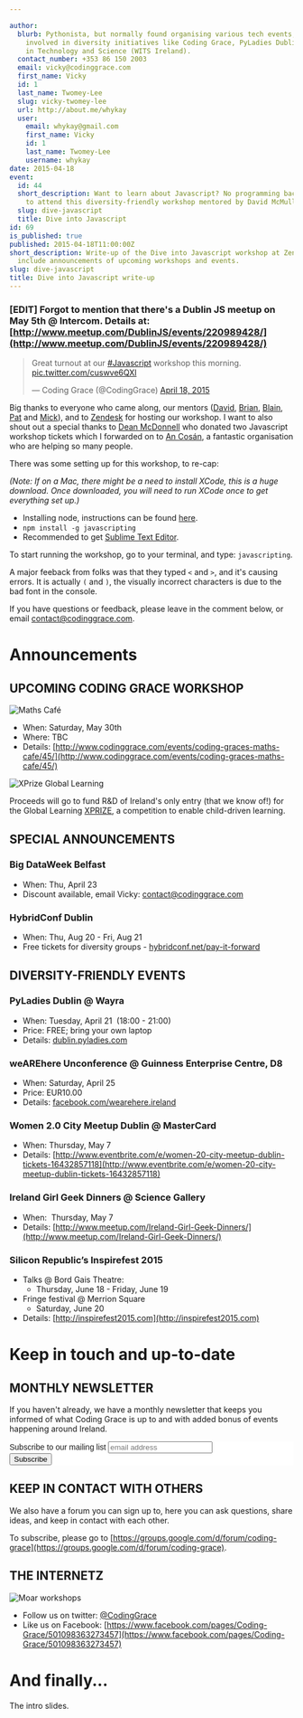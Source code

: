 ```yaml
---

author:
  blurb: Pythonista, but normally found organising various tech events, and now heavily
    involved in diversity initiatives like Coding Grace, PyLadies Dublin, and Women
    in Technology and Science (WITS Ireland).
  contact_number: +353 86 150 2003
  email: vicky@codinggrace.com
  first_name: Vicky
  id: 1
  last_name: Twomey-Lee
  slug: vicky-twomey-lee
  url: http://about.me/whykay
  user:
    email: whykay@gmail.com
    first_name: Vicky
    id: 1
    last_name: Twomey-Lee
    username: whykay
date: 2015-04-18
event:
  id: 44
  short_description: Want to learn about Javascript? No programming background required
    to attend this diversity-friendly workshop mentored by David McMullin.
  slug: dive-javascript
  title: Dive into Javascript
id: 69
is_published: true
published: 2015-04-18T11:00:00Z
short_description: Write-up of the Dive into Javascript workshop at Zendesk. Also
  include announcements of upcoming workshops and events.
slug: dive-javascript
title: Dive into Javascript write-up
---
```


### [EDIT] Forgot to mention that there's a Dublin JS meetup on May 5th @ Intercom. Details at: [http://www.meetup.com/DublinJS/events/220989428/](http://www.meetup.com/DublinJS/events/220989428/)

<blockquote class="twitter-tweet" lang="en"><p>Great turnout at our <a href="https://twitter.com/hashtag/Javascript?src=hash">#Javascript</a> workshop this morning. <a href="http://t.co/cuswve6QXl">pic.twitter.com/cuswve6QXl</a></p>&mdash; Coding Grace (@CodingGrace) <a href="https://twitter.com/CodingGrace/status/589382886891134976">April 18, 2015</a></blockquote>
<script async src="//platform.twitter.com/widgets.js" charset="utf-8"></script>

Big thanks to everyone who came along, our mentors ([David](https://twitter.com/davecocoa7), [Brian](http://btmatthews.com/), [Blain](https://twitter.com/BlainMaguire), [Pat](https://twitter.com/patocallaghan) and [Mick](https://twitter.com/micktwomey)), and to [Zendesk](http://www.zendesk.com/) for hosting our workshop. I want to also shout out a special thanks to [Dean McDonnell](https://twitter.com/mcdonnelldean) who donated two Javascript workshop tickets which I forwarded on to [An Cosán](http://www.ancosan.ie/), a fantastic organisation who are helping so many people.

There was some setting up for this workshop, to re-cap:

_(Note: If on a Mac, there might be a need to install XCode, this is a huge download. Once downloaded, you will need to run XCode once to get everything set up.)_

* Installing node, instructions can be found [here](https://github.com/nodeschool/discussions/wiki/Installation-suggestions).
* `npm install -g javascripting`
* Recommended to get [Sublime Text Editor](http://www.sublimetext.com/).

To start running the workshop, go to your terminal, and type: `javascripting`.

A major feeback from folks was that they typed `<` and `>`, and it's causing errors. It is actually `(` and `)`, the visually incorrect characters is due to the bad font in the console.

If you have questions or feedback, please leave in the comment below, or email <a href="mailto:contact@codinggrace.com">contact@codinggrace.com</a>.

# Announcements
## UPCOMING CODING GRACE WORKSHOP

![Maths Café](http://i.minus.com/ibknRPcRdz0IWL.png)

* When: Saturday, May 30th
* Where: TBC
* Details: [http://www.codinggrace.com/events/coding-graces-maths-cafe/45/](http://www.codinggrace.com/events/coding-graces-maths-cafe/45/)

![XPrize Global Learning](http://i.minus.com/i0q1t3x2k6tez.jpg)

Proceeds will go to fund R&D of Ireland's only entry (that we know of!) for the Global Learning [XPRIZE](http://learning.xprize.org/), a competition to enable child-driven learning.

## SPECIAL ANNOUNCEMENTS
### Big DataWeek Belfast 

* When: Thu, April 23
* Discount available, email Vicky: <a href="mailto:contact@codinggrace.com">contact@codinggrace.com</a>

### HybridConf Dublin

* When: Thu, Aug 20 - Fri, Aug 21
* Free tickets for diversity groups - [hybridconf.net/pay-it-forward](https://hybridconf.net/pay-it-forward)

## DIVERSITY-FRIENDLY EVENTS
### PyLadies Dublin @ Wayra

* When: Tuesday, April 21  (18:00 - 21:00)
* Price: FREE; bring your own laptop
* Details: [dublin.pyladies.com](http://dublin.pyladies.com)

### weAREhere Unconference @ Guinness Enterprise Centre, D8

* When: Saturday, April 25
* Price: EUR10.00
* Details: [facebook.com/wearehere.ireland](https://www.facebook.com/wearehere.ireland?_rdr)

### Women 2.0 City Meetup Dublin @ MasterCard 

* When: Thursday, May 7 
* Details: [http://www.eventbrite.com/e/women-20-city-meetup-dublin-tickets-16432857118](http://www.eventbrite.com/e/women-20-city-meetup-dublin-tickets-16432857118)

### Ireland Girl Geek Dinners @ Science Gallery

* When:  Thursday, May 7 
* Details: [http://www.meetup.com/Ireland-Girl-Geek-Dinners/](http://www.meetup.com/Ireland-Girl-Geek-Dinners/)

### Silicon Republic’s Inspirefest 2015

* Talks @ Bord Gais Theatre: 
    - Thursday, June 18 - Friday, June 19
* Fringe festival @ Merrion Square
	- Saturday, June 20
* Details: [http://inspirefest2015.com](http://inspirefest2015.com)

# Keep in touch and up-to-date

## MONTHLY NEWSLETTER
If you haven't already, we have a monthly newsletter that keeps you informed of what Coding Grace is up to and with added bonus of events happening around Ireland. 

<!-- Begin MailChimp Signup Form -->
<link href="//cdn-images.mailchimp.com/embedcode/slim-081711.css" rel="stylesheet" type="text/css">
<style type="text/css">
	#mc_embed_signup{background:#fff; clear:left; font:14px Helvetica,Arial,sans-serif; }
	/* Add your own MailChimp form style overrides in your site stylesheet or in this style block.
	   We recommend moving this block and the preceding CSS link to the HEAD of your HTML file. */
</style>
<div id="mc_embed_signup">
<form action="//codinggrace.us7.list-manage.com/subscribe/post?u=8612b25618972d14df5c6a1fb&amp;id=78108add1f" method="post" id="mc-embedded-subscribe-form" name="mc-embedded-subscribe-form" class="validate" target="_blank" novalidate>
    <div id="mc_embed_signup_scroll">
	<label for="mce-EMAIL">Subscribe to our mailing list</label>
	<input type="email" value="" name="EMAIL" class="email" id="mce-EMAIL" placeholder="email address" required>
    <!-- real people should not fill this in and expect good things - do not remove this or risk form bot signups-->
    <div style="position: absolute; left: -5000px;"><input type="text" name="b_8612b25618972d14df5c6a1fb_78108add1f" tabindex="-1" value=""></div>
    <div class="clear"><input type="submit" value="Subscribe" name="subscribe" id="mc-embedded-subscribe" class="button"></div>
    </div>
</form>
</div>

<!--End mc_embed_signup-->

## KEEP IN CONTACT WITH OTHERS
We also have a forum you can sign up to, here you can ask questions, share ideas, and keep in contact with each other.

To subscribe, please go to [https://groups.google.com/d/forum/coding-grace](https://groups.google.com/d/forum/coding-grace).


## THE INTERNETZ
![Moar workshops](http://i.minus.com/i9ZhNdMp5JqG8.png)

* Follow us on twitter: [@CodingGrace](https://twitter.com/codinggrace)
* Like us on Facebook: [https://www.facebook.com/pages/Coding-Grace/501098363273457](https://www.facebook.com/pages/Coding-Grace/501098363273457)


# And finally...
The intro slides.

<script async class="speakerdeck-embed" data-id="41c29f7a76da45a6b764c54d7a05cc41" data-ratio="1.33333333333333" src="//speakerdeck.com/assets/embed.js"></script>

